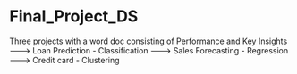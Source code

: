 # Final_Project_DS
Three projects with a word doc consisting of Performance and Key Insights
---> Loan Prediction - Classification
---> Sales Forecasting - Regression
---> Credit card - Clustering

